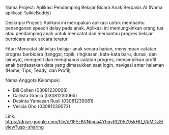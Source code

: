Nama Project: Aplikasi Pendamping Belajar Bicara Anak Berbasis AI (Nama aplikasi: TalkieBuddy)

Deskripsi Project: Aplikasi ini merupakan aplikasi untuk membantu penanganan speech delay pada anak. Aplikasi ini memungkinkan orang tua atau pendamping anak untuk mencatat dan memantau progres belajar berbicara anak secara teratur

Fitur: Mencatat aktivitas belajar anak secara harian, menyimpan catatan progres berbicara (tanggal, topik, ringkasan, kata-kata baru, durasi, dan lainnya), mengedit dan menghapus catatan progres, menampilkan profil anak berdasarkan data yang dimasukkan saat login, navigasi antar halaman (Home, Tips, Teddy, dan Profil)

Nama Anggota Kelompok: 
  - Bill Collen (03081230008)
  - Callista Gracia (03081230065)
  - Desinta Yamasan Rusli (03081230061)
  - Velicia Gho (03081230072)

Link: https://drive.google.com/file/d/1FEzBVNmua4YhqvRt205Z9skHR_VbMDz8/view?usp=sharing 
